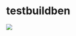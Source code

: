 # testbuildben

<img src="https://api.travis-ci.org/cwasp/testbuildben.png?branch=master,staging,production"/>
